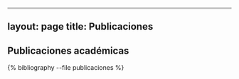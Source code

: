 ---
   layout: page
   title: Publicaciones
   ---

   ## Publicaciones académicas

   {% bibliography --file publicaciones %}
